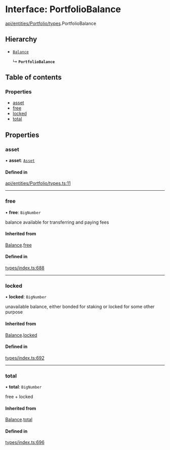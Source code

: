 # Interface: PortfolioBalance

[api/entities/Portfolio/types](../wiki/api.entities.Portfolio.types).PortfolioBalance

## Hierarchy

- [`Balance`](../wiki/types.Balance)

  ↳ **`PortfolioBalance`**

## Table of contents

### Properties

- [asset](../wiki/api.entities.Portfolio.types.PortfolioBalance#asset)
- [free](../wiki/api.entities.Portfolio.types.PortfolioBalance#free)
- [locked](../wiki/api.entities.Portfolio.types.PortfolioBalance#locked)
- [total](../wiki/api.entities.Portfolio.types.PortfolioBalance#total)

## Properties

### asset

• **asset**: [`Asset`](../wiki/api.entities.Asset.Asset)

#### Defined in

[api/entities/Portfolio/types.ts:11](https://github.com/PolymeshAssociation/polymesh-sdk/blob/16e8c2ca/src/api/entities/Portfolio/types.ts#L11)

___

### free

• **free**: `BigNumber`

balance available for transferring and paying fees

#### Inherited from

[Balance](../wiki/types.Balance).[free](../wiki/types.Balance#free)

#### Defined in

[types/index.ts:688](https://github.com/PolymeshAssociation/polymesh-sdk/blob/16e8c2ca/src/types/index.ts#L688)

___

### locked

• **locked**: `BigNumber`

unavailable balance, either bonded for staking or locked for some other purpose

#### Inherited from

[Balance](../wiki/types.Balance).[locked](../wiki/types.Balance#locked)

#### Defined in

[types/index.ts:692](https://github.com/PolymeshAssociation/polymesh-sdk/blob/16e8c2ca/src/types/index.ts#L692)

___

### total

• **total**: `BigNumber`

free + locked

#### Inherited from

[Balance](../wiki/types.Balance).[total](../wiki/types.Balance#total)

#### Defined in

[types/index.ts:696](https://github.com/PolymeshAssociation/polymesh-sdk/blob/16e8c2ca/src/types/index.ts#L696)
